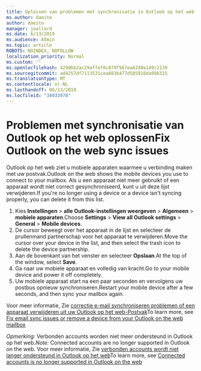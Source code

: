 ```yaml
---
title: Oplossen van problemen met synchronisatie in Outlook op het web
ms.author: daeite
author: daeite
manager: joallard
ms.date: 6/13/2019
ms.audience: Admin
ms.topic: article
ROBOTS: NOINDEX, NOFOLLOW
localization_priority: Normal
ms.custom: ''
ms.openlocfilehash: 4298bb2ac29affef0c879f567ea62d0a149c2139
ms.sourcegitcommit: ad4257df7113531cea883b477d505918da99b325
ms.translationtype: MT
ms.contentlocale: nl-NL
ms.lasthandoff: 06/13/2019
ms.locfileid: "34933978"
---
```

# <a name="fix-outlook-on-the-web-sync-issues"></a><span data-ttu-id="b32f3-102">Problemen met synchronisatie van Outlook op het web oplossen</span><span class="sxs-lookup"><span data-stu-id="b32f3-102">Fix Outlook on the web sync issues</span></span>

<span data-ttu-id="b32f3-103">Outlook op het web ziet u mobiele apparaten waarmee u verbinding maken met uw postvak.</span><span class="sxs-lookup"><span data-stu-id="b32f3-103">Outlook on the web shows the mobile devices you use to connect to your mailbox.</span></span> <span data-ttu-id="b32f3-104">Als u een apparaat niet meer gebruikt of een apparaat wordt niet correct gesynchroniseerd, kunt u uit deze lijst verwijderen.</span><span class="sxs-lookup"><span data-stu-id="b32f3-104">If you're no longer using a device or a device isn't syncing properly, you can delete it from this list.</span></span>

1. <span data-ttu-id="b32f3-105">Kies **Instellingen** > **alle Outlook-instellingen weergeven** > **Algemeen** > **mobiele apparaten**.</span><span class="sxs-lookup"><span data-stu-id="b32f3-105">Choose **Settings** > **View all Outlook settings** > **General** > **Mobile devices**.</span></span>
1. <span data-ttu-id="b32f3-106">De cursor beweegt over het apparaat in de lijst en selecteer de prullenmand partnerschap voor het apparaat te verwijderen.</span><span class="sxs-lookup"><span data-stu-id="b32f3-106">Move the cursor over your device in the list, and then select the trash icon to delete the device partnership.</span></span>
1. <span data-ttu-id="b32f3-107">Aan de bovenkant van het venster en selecteer **Opslaan**.</span><span class="sxs-lookup"><span data-stu-id="b32f3-107">At the top of the window, select **Save**.</span></span>
1. <span data-ttu-id="b32f3-108">Ga naar uw mobiele apparaat en volledig van kracht.</span><span class="sxs-lookup"><span data-stu-id="b32f3-108">Go to your mobile device and power it off completely.</span></span>
1. <span data-ttu-id="b32f3-109">Uw mobiele apparaat start na een paar seconden en vervolgens uw postbus opnieuw synchroniseren.</span><span class="sxs-lookup"><span data-stu-id="b32f3-109">Restart your mobile device after a few seconds, and then sync your mailbox again.</span></span>

<span data-ttu-id="b32f3-110">Voor meer informatie, Zie [correctie e-mail synchroniseren problemen of een apparaat verwijderen uit uw Outlook op het web-Postvak](https://support.office.com/article/775ed31c-05bd-4ee4-b1b3-33fad7b5b992)</span><span class="sxs-lookup"><span data-stu-id="b32f3-110">To learn more, see [Fix email sync issues or remove a device from your Outlook on the web mailbox](https://support.office.com/article/775ed31c-05bd-4ee4-b1b3-33fad7b5b992)</span></span>

<span data-ttu-id="b32f3-111">*Opmerking:* Verbonden accounts worden niet meer ondersteund in Outlook op het web.</span><span class="sxs-lookup"><span data-stu-id="b32f3-111">*Note:* Connected accounts are no longer supported in Outlook on the web.</span></span> <span data-ttu-id="b32f3-112">Voor meer informatie, Zie [verbonden accounts wordt niet langer ondersteund in Outlook op het web](https://support.office.com/article/5cc526bf-e928-4a99-8b9f-5e089df7d887)</span><span class="sxs-lookup"><span data-stu-id="b32f3-112">To learn more, see [Connected accounts is no longer supported in Outlook on the web](https://support.office.com/article/5cc526bf-e928-4a99-8b9f-5e089df7d887)</span></span>